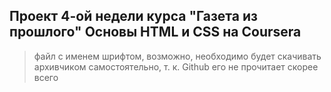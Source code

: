 ## Проект 4-ой недели курса "Газета из прошлого" Основы HTML и CSS на Coursera
> файл с именем шрифтом, возможно, необходимо будет скачивать архивчиком самостоятельно, т. к. Github его не прочитает скорее всего
